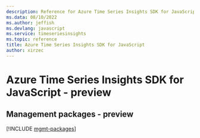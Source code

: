 ```yaml
---
description: Reference for Azure Time Series Insights SDK for JavaScript
ms.data: 08/10/2022
ms.author: jeffish
ms.devlang: javascript
ms.service: timeseriesinsights
ms.topic: reference
title: Azure Time Series Insights SDK for JavaScript
author: xirzec
---
```

# Azure Time Series Insights SDK for JavaScript - preview

## Management packages - preview
[!INCLUDE [mgmt-packages](time-series-insights-mgmt-index.md)]